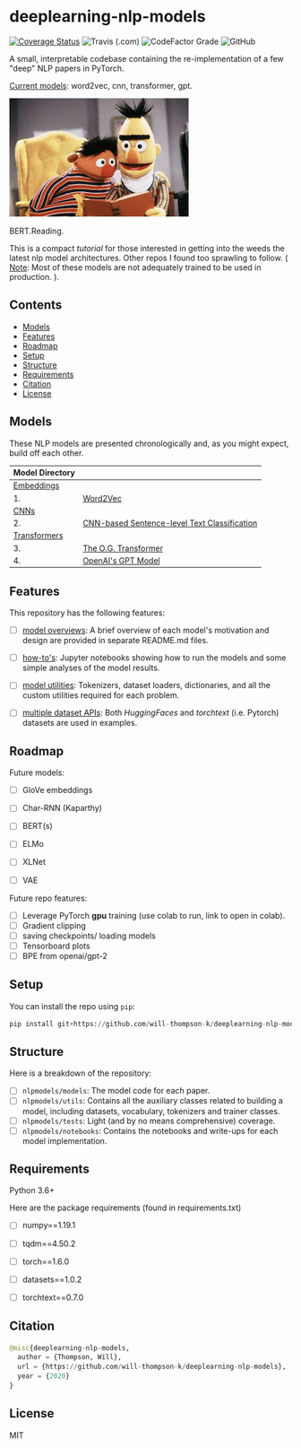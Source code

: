# deeplearning-nlp-models
[![Coverage Status](https://coveralls.io/repos/github/will-thompson-k/deeplearning-nlp-models/badge.svg?branch=master)](https://coveralls.io/github/will-thompson-k/deeplearning-nlp-models?branch=master)
![Travis (.com)](https://img.shields.io/travis/com/will-thompson-k/deeplearning-nlp-models)
![CodeFactor Grade](https://img.shields.io/codefactor/grade/github/will-thompson-k/deeplearning-nlp-models)
![GitHub](https://img.shields.io/github/license/will-thompson-k/deeplearning-nlp-models)

A small, interpretable codebase containing the re-implementation of a few "deep" NLP papers in PyTorch.

<ins>Current models</ins>: word2vec, cnn, transformer, gpt.

![Meta](media/bert.jpg)

BERT.Reading.

This is a compact *tutorial* for those interested in getting into the weeds the latest nlp model architectures.
Other repos I found too sprawling to follow. ( <ins>Note</ins>: Most of these models are not adequately trained to be used in production. 
).

## Contents

- [Models](#Models)
- [Features](#Features)
- [Roadmap](#Roadmap)
- [Setup](#Setup)
- [Structure](#Structure)
- [Requirements](#Requirements)
- [Citation](#Citation)
- [License](#License)


## Models

These NLP models are presented chronologically and, as you might expect, build off each other.

|    Model Directory               |                           | 
| :-------------------- | :--------------------  | 
|  <ins>Embeddings</ins>|             | 
|  1. |  [Word2Vec](nlpmodels/notebooks/word2vec/README.md)   | 
|  <ins>CNNs</ins>|             | 
|  2. |  [CNN-based Sentence-level Text Classification](nlpmodels/notebooks/cnn/README.md)   | 
|  <ins>Transformers</ins> |                | 
|  3. |  [The O.G. Transformer](nlpmodels/notebooks/transformer/README.md)  | 
|  4. |  [OpenAI's GPT Model](nlpmodels/notebooks/gpt/README.md)  | 

## Features

This repository has the following features:

- [ ] <ins>model overviews</ins>: A brief overview of each model's motivation and design are provided in separate README.md files.
- [ ] <ins>how-to's</ins>: Jupyter notebooks showing how to run the models and some simple analyses of the model results.
- [ ] <ins>model utilities</ins>: Tokenizers, dataset loaders, dictionaries, and all the custom utilities required for each problem.
- [ ] <ins>multiple dataset APIs</ins>: Both *HuggingFaces* and *torchtext* (i.e. Pytorch) datasets are used in examples.


## Roadmap

Future models:

- [ ] GloVe embeddings
- [ ] Char-RNN (Kaparthy)
- [ ] BERT(s)
- [ ] ELMo
- [ ] XLNet 
- [ ] VAE


Future repo features:

- [ ] Leverage PyTorch **gpu** training (use colab to run, link to open in colab).
- [ ] Gradient clipping
- [ ] saving checkpoints/ loading models
- [ ] Tensorboard plots
- [ ] BPE from openai/gpt-2

## Setup

You can install the repo using `pip`:

```python
pip install git+https://github.com/will-thompson-k/deeplearning-nlp-models 
```

## Structure

Here is a breakdown of the repository:

- [ ] `nlpmodels/models`: The model code for each paper.
- [ ] `nlpmodels/utils`: Contains all the auxiliary classes related to building a model, 
including datasets, vocabulary, tokenizers and trainer classes.
- [ ] `nlpmodels/tests`: Light (and by no means comprehensive) coverage.
- [ ] `nlpmodels/notebooks`: Contains the notebooks and write-ups for each model implementation.

## Requirements

Python 3.6+

Here are the package requirements (found in requirements.txt)

- [ ] numpy==1.19.1
- [ ] tqdm==4.50.2
- [ ] torch==1.6.0
- [ ] datasets==1.0.2
- [ ] torchtext==0.7.0


## Citation

```python 
@misc{deeplearning-nlp-models,
  author = {Thompson, Will},
  url = {https://github.com/will-thompson-k/deeplearning-nlp-models},
  year = {2020}
}
```
## License

MIT